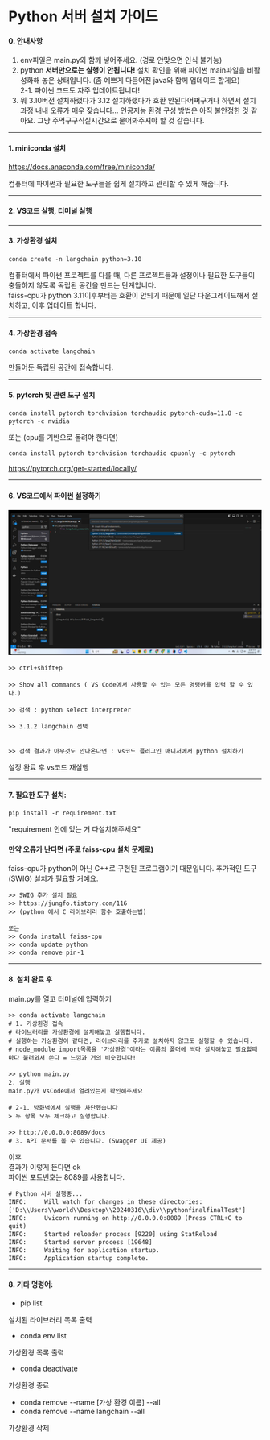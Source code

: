 # Python 서버 설치 가이드
#### 0. 안내사항

1. env파일은 main.py와 함께 넣어주세요. (경로 안맞으면 인식 불가능)
2. python **서버만으로는 실행이 안됩니다!** 설치 확인을 위해 파이썬 main파일을 비활성화해 놓은 상태입니다. (좀 예쁘게 다듬어진 java와 함께 업데이트 할게요)   
2-1. 파이썬 코드도 자주 업데이트됩니다! 
3. 뭐 3.10버전 설치하랬다가 3.12 설치하랬다가 호환 안된다어쩌구거나 하면서 설치 과정 내내 오류가 매우 잦습니다... 인공지능 환경 구성 방법은 아직 불안정한 것 같아요. 그냥 주먹구구식실시간으로 물어봐주셔야 할 것 같습니다.
---


#### 1. miniconda 설치

https://docs.anaconda.com/free/miniconda/


컴퓨터에 파이썬과 필요한 도구들을 쉽게 설치하고 관리할 수 있게 해줍니다.


---
#### 2. VS코드 실행, 터미널 실행


---
#### 3. 가상환경 설치
```
conda create -n langchain python=3.10
```

컴퓨터에서 파이썬 프로젝트를 다룰 때, 다른 프로젝트들과 설정이나 필요한 도구들이 충돌하지 않도록 독립된 공간을 만드는 단계입니다.  
faiss-cpu가 python 3.11이후부터는 호환이 안되기 때문에 일단 다운그레이드해서 설치하고, 이후 업데이트 합니다.

---
#### 4. 가상환경 접속
```
conda activate langchain 
```
만들어둔 독립된 공간에 접속합니다.

---
#### 5. pytorch 및 관련 도구 설치
```
conda install pytorch torchvision torchaudio pytorch-cuda=11.8 -c pytorch -c nvidia
```
또는 (cpu를 기반으로 돌려야 한다면)

```
conda install pytorch torchvision torchaudio cpuonly -c pytorch
```

https://pytorch.org/get-started/locally/



---
#### 6. VS코드에서 파이썬 설정하기
![image](image/Untitled.png)
```
>> ctrl+shift+p

>> Show all commands ( VS Code에서 사용할 수 있는 모든 명령어를 입력 할 수 있다.)

>> 검색 : python select interpreter

>> 3.1.2 langchain 선택 


>> 검색 결과가 아무것도 안나온다면 : vs코드 플러그인 매니저에서 python 설치하기
```
설정 완료 후 vs코드 재실행

---
#### 7. 필요한 도구 설치:
```
pip install -r requirement.txt
```
"requirement 안에 있는 거 다설치해주세요"


#### 만약 오류가 난다면 (주로 faiss-cpu 설치 문제로)
faiss-cpu가 python이 아닌 C++로 구현된 프로그램이기 때문입니다.
추가적인 도구(SWIG) 설치가 필요할 거예요.
```
>> SWIG 추가 설치 필요
>> https://jungfo.tistory.com/116
>> (python 에서 C 라이브러리 함수 호출하는법)

또는
>> Conda install faiss-cpu
>> conda update python
>> conda remove pin-1
```

---
#### 8. 설치 완료 후
main.py를 열고 터미널에 입력하기
```
>> conda activate langchain 
# 1. 가상환경 접속
# 라이브러리를 가상환경에 설치해놓고 실행합니다. 
# 실행하는 가상환경이 같다면, 라이브러리를 추가로 설치하지 않고도 실행할 수 있습니다.
# node_module import목록을 '가상환경'이라는 이름의 폴더에 싹다 설치해놓고 필요할때마다 불러와서 쓴다 = 느낌과 거의 비슷합니다!

>> python main.py
2. 실행 
main.py가 VsCode에서 열려있는지 확인해주세요

# 2-1. 방화벽에서 실행을 차단했습니다
> 두 항목 모두 체크하고 실행합니다.

>> http://0.0.0.0:8089/docs
# 3. API 문서를 볼 수 있습니다. (Swagger UI 제공)
```
이후  
결과가 이렇게 뜬다면 ok  
파이썬 포트번호는 8089를 사용합니다.

```
# Python 서버 실행중...
INFO:     Will watch for changes in these directories: ['D:\\Users\\world\\Desktop\\20240316\\div\\pythonfinalfinalTest']
INFO:     Uvicorn running on http://0.0.0.0:8089 (Press CTRL+C to quit)
INFO:     Started reloader process [9220] using StatReload
INFO:     Started server process [19648]
INFO:     Waiting for application startup.
INFO:     Application startup complete.
```
---
#### 8. 기타 명령어:
- pip list

설치된 라이브러리 목록 출력

- conda env list

가상환경 목록 출력

- conda deactivate

가상환경 종료

- conda remove --name [가상 환경 이름] --all
- conda remove --name langchain  --all

가상환경 삭제